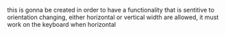 this is gonna be created in order to have a functionality that is sentitive to orientation changing, either horizontal or vertical width are allowed, it must work on the keyboard when horizontal
